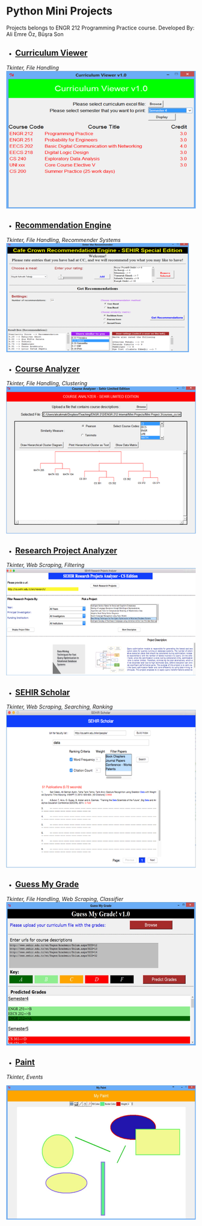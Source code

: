 # Python Mini Projects
Projects belongs to ENGR 212 Programming Practice course.
Developed By: Ali Emre Öz, Büşra Son 

* ## [Curriculum Viewer](https://github.com/aliemreoz/python-mini-projects/tree/master/Mini%20Project%201)
*Tkinter, File Handling*  
<img src="https://raw.githubusercontent.com/aliemreoz/python-mini-projects/master/Mini%20Project%201/Screenshot_1.png" width="520" height="366" />

* ## [Recommendation Engine](https://github.com/aliemreoz/python-mini-projects/tree/master/Mini%20Project%202)
*Tkinter, File Handling, Recommender Systems*  
<img src="https://raw.githubusercontent.com/aliemreoz/python-mini-projects/master/Mini%20Project%202/Screenshot_2.png" width="486" height="290" />

* ## [Course Analyzer](https://github.com/aliemreoz/python-mini-projects/tree/master/Mini%20Project%203)
*Tkinter, File Handling, Clustering*  
<img src="https://raw.githubusercontent.com/aliemreoz/python-mini-projects/master/Mini%20Project%203/Screenshot_3.png" width="521" height="391" />

* ## [Research Project Analyzer](https://github.com/aliemreoz/python-mini-projects/tree/master/Mini%20Project%204)
*Tkinter, Web Scraping, Filtering*  
<img src="https://raw.githubusercontent.com/aliemreoz/python-mini-projects/master/Mini%20Project%204/Screenshot_4.png" width="630" height="285" />

* ## [SEHIR Scholar](https://github.com/aliemreoz/python-mini-projects/tree/master/Mini%20Project%205)
*Tkinter, Web Scraping, Searching, Ranking*  
<img src="https://raw.githubusercontent.com/aliemreoz/python-mini-projects/master/Mini%20Project%205/Screenshot_5.png" width="592" height="419" />

* ## [Guess My Grade](https://github.com/aliemreoz/python-mini-projects/tree/master/Mini%20Project%206)
*Tkinter, File Handling, Web Scraping, Classifier*  
<img src="https://raw.githubusercontent.com/aliemreoz/python-mini-projects/master/Mini%20Project%206/Screenshot_6.png" width="591" height="381" />

* ## [Paint](https://github.com/aliemreoz/python-mini-projects/tree/master/Mini%20Project%207)
*Tkinter, Events*

<img src="https://raw.githubusercontent.com/aliemreoz/python-mini-projects/master/Mini%20Project%207/Screenshot_7.png" width="590" height="357" />
